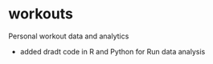 # workouts
Personal workout data and analytics 
* added dradt code in R and Python for Run data analysis
